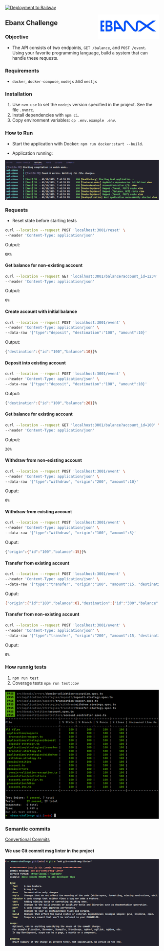 [![Deployment to Railway](https://github.com/williamkoller/challenge-ebanx/actions/workflows/deployment.yml/badge.svg)](https://github.com/williamkoller/challenge-ebanx/actions/workflows/deployment.yml)

<img src="/images/log-ebanx.png" alt="Ebanx" title="Ebanx" height="80" width="200" align="right"/>

## Ebanx Challenge

### Objective

- The API consists of two endpoints, `GET /balance`, and `POST /event`. Using your favorite programming language, build a system that can handle these requests.

### Requirements

- `docker`, `docker-compose`, `nodejs` and `nestjs`

### Installation

1. Use `nvm use` to set the `nodejs` version specified in the project. See the file `.nvmrc`.
2. Install dependencies with `npm ci`.
3. Copy environment variables: `cp .env.example .env`.

### How to Run

- Start the application with Docker: `npm run docker:start --build`.

- Application running:

<img src="/images/terminal.png" alt="Terminal" title="Terminal" align="center"/>

### Requests

- Reset state before starting tests

```bash
curl --location --request POST 'localhost:3001/reset' \
--header 'Content-Type: application/json'
```

Output:

```bash
OK%
```

#### Get balance for non-existing account

```bash
curl --location --request GET 'localhost:3001/balance?account_id=1234' \
--header 'Content-Type: application/json'
```

Output:

```bash
0%
```

#### Create account with initial balance

```bash
curl --location --request POST 'localhost:3001/event' \
--header 'Content-Type: application/json' \
--data-raw '{"type":"deposit", "destination":"100", "amount":10}'
```

Output:

```bash
{"destination":{"id":"100","balance":10}}%
```

#### Deposit into existing account

```bash
curl --location --request POST 'localhost:3001/event' \
--header 'Content-Type: application/json' \
--data-raw '{"type":"deposit", "destination":"100", "amount":10}'
```

Output:

```bash
{"destination":{"id":"100","balance":20}}%
```

#### Get balance for existing account

```bash
curl --location --request GET 'localhost:3001/balance?account_id=100' \
--header 'Content-Type: application/json'
```

Output:

```bash
20%
```

#### Withdraw from non-existing account

```bash
curl --location --request POST 'localhost:3001/event' \
--header 'Content-Type: application/json' \
--data-raw '{"type":"withdraw", "origin":"200", "amount":10}'
```

Ouput:

```bash
0%
```

#### Withdraw from existing account

```bash
curl --location --request POST 'localhost:3001/event' \
--header 'Content-Type: application/json' \
--data-raw '{"type":"withdraw", "origin":"100", "amount":5}'
```

Ouput:

```bash
{"origin":{"id":"100","balance":15}}%
```

#### Transfer from existing account

```bash
curl --location --request POST 'localhost:3001/event' \
--header 'Content-Type: application/json' \
--data-raw '{"type":"transfer", "origin":"100", "amount":15, "destination":"300"}'
```

Ouput:

```bash
{"origin":{"id":"100","balance":0},"destination":{"id":"300","balance":15}}%
```

#### Transfer from non-existing account

```bash
curl --location --request POST 'localhost:3001/event' \
--header 'Content-Type: application/json' \
--data-raw '{"type":"transfer", "origin":"200", "amount":15, "destination":"300"}'
```

Ouput:

```bash
0%
```

### How runnig tests

1. `npm run test`
2. Coverage tests `npm run test:cov`

<img src="/images/tests.png" alt="Tests" title="Tests" align="center"/>

### Semantic commits

[Convertional Commits](https://www.conventionalcommits.org/en/v1.0.0/)

#### We use Git commit msg linter in the project

<img src="/images/git-commit-msg-linter.png" alt="Git commit Msg Linter" title="Git commit Msg Linter" align="center"/>
